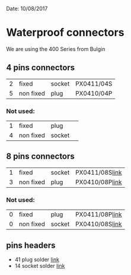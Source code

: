 Date: 10/08/2017
# Waterproof connectors
We are using the 400 Series from Bulgin

## 4 pins connectors
|   |   |   |   |
|---|---|---|---|
| 2 | fixed     | socket |PX0411/04S|
| 5 | non fixed | plug   |PX0410/04P|

### Not used:
|   |   |   |   |
|---|---|---|---|
| 1 | fixed     | plug    |
| 4 | non fixed | socket  |

## 8 pins connectors
|   |   |   |   |
|---|---|---|---|
| 1 | fixed     | socket | PX0411/08S[link](https://www.mouser.co.uk/ProductDetail/Bulgin/PX0411-08S-6065/?qs=sGAEpiMZZMvG94qpybaIZVun5jy5Nc0gDRHnRGHWgz0%3d) |
| 3 | non fixed | plug   | PX0410/08P[link](https://www.mouser.co.uk/ProductDetail/Bulgin/PX0410-08P-6065/?qs=sGAEpiMZZMvG94qpybaIZVun5jy5Nc0g%2fEofzqmGVYc%3d)|


### Not used:
|   |   |   |   |
|---|---|---|---|
| 0 | fixed     | plug    | PX0411/08P[link](https://www.mouser.co.uk/ProductDetail/Bulgin/PX0411-08P-6065/?qs=sGAEpiMZZMvG94qpybaIZVun5jy5Nc0gu7nrGL%252bMdOM%3d)|
| 0 | non fixed | socket  | PX0410/08S[link](http://uk.farnell.com/bulgin/px0410-08s-6065/circular-conn-receptacle-8-way/dp/3840888?MER=sy-me-pd-mi-acce)|

## pins headers
* 41 plug solder [link](https://www.mouser.co.uk/Search/ProductDetail.aspx?qs=xh6E4zEJdPmdNjvh6kluwA%3d%3d)
* 14 socket solder [link](https://www.mouser.co.uk/Search/ProductDetail.aspx?qs=xh6E4zEJdPlMQuzAR8j72w%3d%3d)